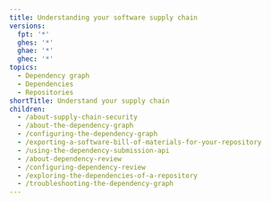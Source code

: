 ```yaml
---
title: Understanding your software supply chain
versions:
  fpt: '*'
  ghes: '*'
  ghae: '*'
  ghec: '*'
topics:
  - Dependency graph
  - Dependencies
  - Repositories
shortTitle: Understand your supply chain
children:
  - /about-supply-chain-security
  - /about-the-dependency-graph
  - /configuring-the-dependency-graph
  - /exporting-a-software-bill-of-materials-for-your-repository
  - /using-the-dependency-submission-api
  - /about-dependency-review
  - /configuring-dependency-review
  - /exploring-the-dependencies-of-a-repository
  - /troubleshooting-the-dependency-graph
---
```


